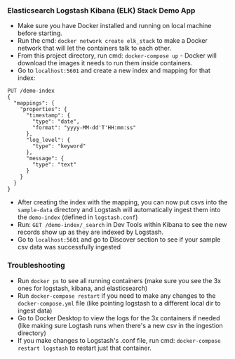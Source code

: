 ### Elasticsearch Logstash Kibana (ELK) Stack Demo App 

* Make sure you have Docker installed and running on local machine before starting.
* Run the cmd: `docker network create elk_stack` to make a Docker network that will let the containers talk to each other.
* From this project directory, run cmd: `docker-compose up` - Docker will download the images it needs to run them inside containers. 
* Go to `localhost:5601` and create a new index and mapping for that index: 
```
PUT /demo-index
{
  "mappings": {
    "properties": {
      "timestamp": {
        "type": "date",
        "format": "yyyy-MM-dd'T'HH:mm:ss"
      },
      "log_level": {
        "type": "keyword"
      },
      "message": {
        "type": "text"
      }
    }
  }
}
```
* After creating the index with the mapping, you can now put csvs into the `sample-data` directory and Logstash will automatically ingest them into the `demo-index` (defined in `logstash.conf`)
* Run: `GET /demo-index/_search`  in Dev Tools within Kibana to see the new records show up as they are indexed by Logstash.
* Go to `localhost:5601` and go to Discover section to see if your sample csv data was successfully ingested 


### Troubleshooting 
* Run `docker ps` to see all running containers (make sure you see the 3x ones for logstash, kibana, and elasticsearch)
* Run `docker-compose restart` if you need to make any changes to the `docker-compose.yml` file (like pointing logstash to a different local dir to ingest data)
* Go to Docker Desktop to view the logs for the 3x containers if needed (like making sure Logtash runs when there's a new csv in the ingestion directory)
* If you make changes to Logstash's .conf file, run cmd: `docker-compose restart logstash` to restart just that container.
